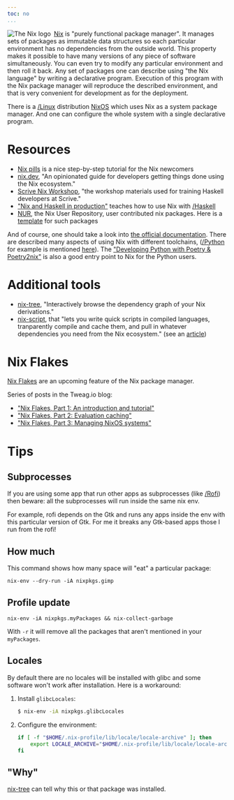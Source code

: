 ```yaml
---
toc: no
...
```


<img src="https://avatars0.githubusercontent.com/u/487568?s=64&v=4" alt="The Nix logo" style="float: left; margin-right: 0.5em;">

[Nix](https://nixos.org/manual/nix/stable/) is "purely functional package manager". It manages sets of packages as immutable data structures so each particular environment has no dependencies from the outside world. This property makes it possible to have many versions of any piece of software simultaneously. You can even try to modify any particular environment and then roll it back. Any set of packages one can describe using "the Nix language" by writing a declarative program. Execution of this program with the Nix package manager will reproduce the described environment, and that is very convenient for development as for the deployment.
 
There is a [/Linux]() distribution [NixOS](https://nixos.org) which uses Nix as a system package manager. And one can configure the whole system with a single declarative program.

# Resources

- [Nix pills](https://nixos.org/guides/nix-pills/) is a nice step-by-step tutorial for the Nix newcomers
- [nix.dev](https://nix.dev/), "An opinionated guide for developers getting things done using the Nix ecosystem."
- [Scrive Nix Workshop](https://scrive.github.io/nix-workshop/), "the workshop materials used for training Haskell developers at Scrive."
- ["Nix and Haskell in production"](https://github.com/Gabriel439/haskell-nix) teaches how to use Nix with [/Haskell]()
- [NUR](https://github.com/nix-community/NUR), the Nix User Repository, user contributed nix packages. Here is a [template](https://github.com/nix-community/nur-packages-template) for such packages

And of course, one should take a look into [the official documentation](https://nixos.org/learn.html). There are described many aspects of using Nix with different toolchains, ([/Python]() for example is mentioned [here](https://nixos.org/manual/nixpkgs/stable/#python)). The ["Developing Python with Poetry & Poetry2nix"](https://www.tweag.io/blog/2020-08-12-poetry2nix/) is also a good entry point to Nix for the Python users.

# Additional tools

- [nix-tree](https://github.com/utdemir/nix-tree), "Interactively browse the dependency graph of your Nix derivations."
- [nix-script](https://github.com/BrianHicks/nix-script), that "lets you write quick scripts in compiled languages, tranparently compile and cache them, and pull in whatever dependencies you need from the Nix ecosystem." (see an [article](https://bytes.zone/posts/nix-script/))

# Nix Flakes

[Nix Flakes](https://nixos.wiki/wiki/Flakes) are an upcoming feature of the Nix package manager.

Series of posts in the Tweag.io blog:
- ["Nix Flakes, Part 1: An introduction and tutorial"](https://www.tweag.io/blog/2020-05-25-flakes/)
- ["Nix Flakes, Part 2: Evaluation caching"](https://www.tweag.io/blog/2020-06-25-eval-cache/)
- ["Nix Flakes, Part 3: Managing NixOS systems"](https://www.tweag.io/blog/2020-07-31-nixos-flakes/)

# Tips

## Subprocesses

If you are using some app that run other apps as subprocesses (like [/Rofi]()) then beware: all the subprocesses will run inside the same nix env.

For example, rofi depends on the Gtk and runs any apps inside the env with this particular version of Gtk. For me it breaks any Gtk-based apps those I run from the rofi!

## How much

This command shows how many space will "eat" a particular package:

```shell
nix-env --dry-run -iA nixpkgs.gimp
```

## Profile update

```shell
nix-env -iA nixpkgs.myPackages && nix-collect-garbage
```

With `-r` it will remove all the packages that aren't mentioned in your `myPackages`.

## Locales

By default there are no locales will be installed with glibc and some software won't work after installation. Here is a workaround:

1. Install `glibcLocales`:

    ```bash
    $ nix-env -iA nixpkgs.glibcLocales
    ```

2. Configure the environment:

    ```bash
    if [ -f "$HOME/.nix-profile/lib/locale/locale-archive" ]; then
        export LOCALE_ARCHIVE="$HOME/.nix-profile/lib/locale/locale-archive"
    fi
    ```

## "Why"

[nix-tree](https://github.com/utdemir/nix-tree) can tell why this or that package was installed.